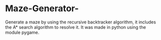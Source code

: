 # Maze-Generator-
Generate a maze by using the recursive backtracker algorithm, it includes the A* search algorithm to resolve it. It was made in python using the module pygame.
